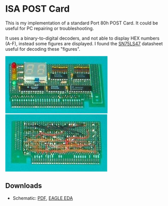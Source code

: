 # ISA POST Card

This is my implementation of a standard Port 80h POST Card. It could be useful for PC repairing or troubleshooting.

It uses a binary-to-digital decoders, and not able to display HEX numbers (A-F), instead some figures are displayed. I found the [SN75LS47](https://www.ti.com/product/SN74LS47) datasheet useful for decoding these "figures".

![ISA POST Card Front](isa_post_front.jpg)
![ISA POST Card Back](isa_post_back.jpg)

## Downloads

* Schematic: [PDF](post_card.pdf), [EAGLE EDA](post_card.sch)
